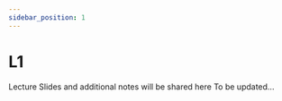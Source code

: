 ```yaml
---
sidebar_position: 1
---
```


# L1

Lecture Slides and additional notes will be shared here
To be updated...
